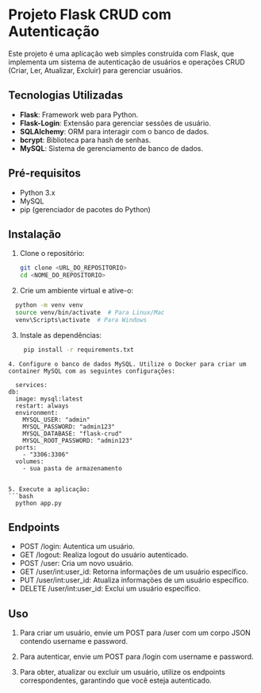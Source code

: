 # Projeto Flask CRUD com Autenticação

Este projeto é uma aplicação web simples construída com Flask, que implementa um sistema de autenticação de usuários e operações CRUD (Criar, Ler, Atualizar, Excluir) para gerenciar usuários.

## Tecnologias Utilizadas

- **Flask**: Framework web para Python.
- **Flask-Login**: Extensão para gerenciar sessões de usuário.
- **SQLAlchemy**: ORM para interagir com o banco de dados.
- **bcrypt**: Biblioteca para hash de senhas.
- **MySQL**: Sistema de gerenciamento de banco de dados.

## Pré-requisitos

- Python 3.x
- MySQL
- pip (gerenciador de pacotes do Python)

## Instalação

1. Clone o repositório:
   ```bash
   git clone <URL_DO_REPOSITORIO>
   cd <NOME_DO_REPOSITORIO>
   ```
2. Crie um ambiente virtual e ative-o:

```bash
  python -m venv venv
  source venv/bin/activate  # Para Linux/Mac
  venv\Scripts\activate  # Para Windows
```

3. Instale as dependências:
   ```bash
    pip install -r requirements.txt
   ```

````
4. Configure o banco de dados MySQL. Utilize o Docker para criar um container MySQL com as seguintes configurações:

  services:
db:
  image: mysql:latest
  restart: always
  environment:
    MYSQL_USER: "admin"
    MYSQL_PASSWORD: "admin123"
    MYSQL_DATABASE: "flask-crud"
    MYSQL_ROOT_PASSWORD: "admin123"
  ports:
    - "3306:3306"
  volumes:
    - sua pasta de armazenamento


5. Execute a aplicação:
```bash
  python app.py
````

## Endpoints

- POST /login: Autentica um usuário.
- GET /logout: Realiza logout do usuário autenticado.
- POST /user: Cria um novo usuário.
- GET /user/int:user_id: Retorna informações de um usuário específico.
- PUT /user/int:user_id: Atualiza informações de um usuário específico.
- DELETE /user/int:user_id: Exclui um usuário específico.

## Uso

1. Para criar um usuário, envie um POST para /user com um corpo JSON contendo username e password.

2. Para autenticar, envie um POST para /login com username e password.

3. Para obter, atualizar ou excluir um usuário, utilize os endpoints correspondentes, garantindo que você esteja autenticado.
